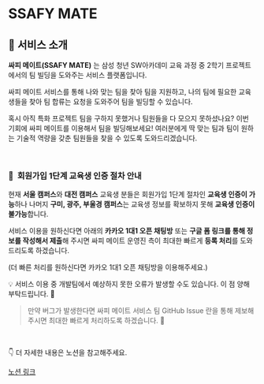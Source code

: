 # SSAFY MATE

## 💁 서비스 소개

**싸피 메이트(SSAFY MATE)** 는 삼성 청년 SW아카데미 교육 과정 중 2학기 프로젝트에서의 팀 빌딩을 도와주는 서비스 플랫폼입니다.

싸피 메이트 서비스를 통해 나와 맞는 팀을 찾아 팀을 지원하고, 나의 팀에 필요한 교육생들을 찾아 팀 합류는 요청을 도와주어 팀을 빌딩할 수 있습니다.

혹시 아직 특화 프로젝트 팀을 구하지 못했거나 팀원들을 다 모으지 못하셨나요? 이번 기회에 싸피 메이트를 이용해서 팀을 빌딩해보세요! 여러분에게 딱 맞는 팀과 팀이 원하는 기술적 역량을 갖춘 팀원들을 찾을 수 있도록 도와드리겠습니다.

<br />

### 📢  회원가입 1단계 교육생 인증 절차 안내

현재 **서울 캠퍼스**와 **대전 캠퍼스** 교육생 분들은 회원가입 1단계 절차인 **교육생 인증이 가능**하나 나머지 **구미, 광주, 부울경 캠퍼스**는 교육생 정보를 확보하지 못해 **교육생 인증이 불가능**합니다.

서비스 이용을 원하신다면 아래의 **카카오 1대1 오픈 채팅방** 또는 **구글 폼 링크를 통해 정보를 작성해서 제출**해 주시면 싸피 메이트 운영진 측이 최대한 빠르게 **등록 처리**를 도와드리도록 하겠습니다.

(더 빠른 처리를 원하신다면 카카오 1대1 오픈 채팅방을 이용해주세요.)

💡 서비스 이용 중 개발팀에서 예상하지 못한 오류가 발생할 수도 있습니다. 이 점 양해 부탁드립니다. 🙇

> 만약 버그가 발생한다면 싸피 메이트 서비스 팀 GitHub Issue 란을 통해 제보해주시면 최대한 빠르게 처리하도록 하겠습니다. 💌

<br />

👇 더 자세한 내용은 노션을 참고해주세요.

[노션 링크](https://www.notion.so/SSAFY-MATE-5b415d24afcb4677bdb96f0c09638cc7)
